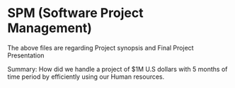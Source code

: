 # SPM (Software Project Management)
The above files are regarding Project synopsis and Final Project Presentation

Summary: How did we handle a project of $1M U.S dollars with 5 months of time 
	period by efficiently using our Human resources.
